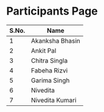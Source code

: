 # Participants Page

| S.No. | Name            |
| ----- | --------------- |
| 1     | Akanksha Bhasin |
| 2     | Ankit Pal       |
| 3     | Chitra Singla   |
| 4     | Fabeha Rizvi    |
| 5     | Garima Singh    |
| 6     | Nivedita        |
| 7     | Nivedita Kumari |
